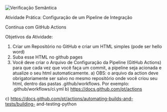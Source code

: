 ![Verificação Semântica](https://github.com/GbrielZanoni/AtividadeDevOps/actions/workflows/ci.yml/badge.svg)

Atividade Prática: Configuração de um Pipeline de Integração

Contínua com GitHub Actions

Objetivos da Atividade:
1) Criar um Repositório no GitHub e criar um HTML simples (pode ser hello
word)
2) Suba esse HTML no github pages
3) Você deve criar o Arquivo de Configuração da Pipeline (GitHub Actions) para
que cada vez que você faça um commit, a pipeline seja acionada e atualize o
seu html automaticamente.
a) OBS: o arquivo da action deve obrigatoriamente ser salvo no mesmo
repositório onde você criou seu html, dentro das pastas
.github/workflows. Por exemplo: .github/workflows/ci.yml
b) https://docs.github.com/pt/actions

c) https://docs.github.com/pt/actions/automating-builds-and-tests/building-
and-testing-python
